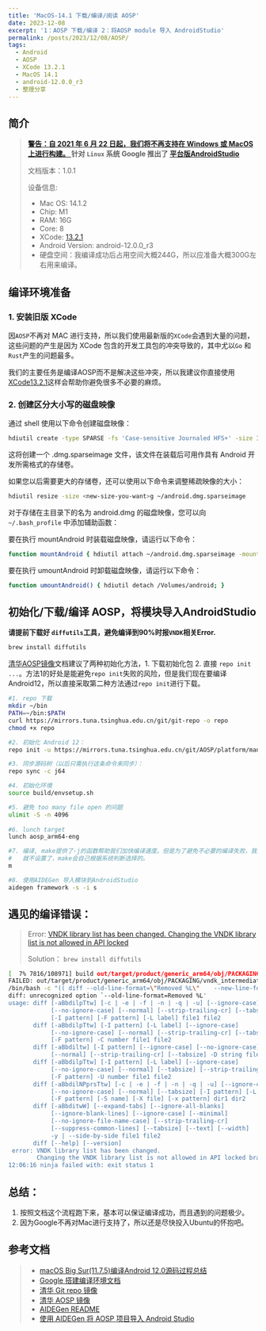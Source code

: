```yaml
---
title: 'MacOS-14.1 下载/编译/阅读 AOSP'
date: 2023-12-08
excerpt: '1：AOSP 下载/编译 2：将AOSP module 导入 AndroidStudio'
permalink: /posts/2023/12/08/AOSP/
tags:
  - Android
  - AOSP
  - XCode 13.2.1
  - MacOS 14.1
  - android-12.0.0_r3
  - 整理分享
---
```



## 简介
> **[警告：自 2021 年 6 月 22 日起，我们将不再支持在 Windows 或 MacOS 上进行构建。
](https://source.android.google.cn/docs/setup/start/requirements?hl=zh-cn)**
> **针对 `Linux` 系统 Google 推出了 [平台版AndroidStudio](https://developer.android.com/studio/platform?hl=zh-cn)**
> 
> 文档版本：1.0.1
> 
> 设备信息:
> - Mac OS: 14.1.2
> - Chip: M1 
> - RAM: 16G
> - Core: 8
> - XCode: [13.2.1](https://download.developer.apple.com)
> - Android Version: android-12.0.0_r3 
> - 硬盘空间：我编译成功后占用空间大概244G，所以应准备大概300G左右用来编译。

## 编译环境准备

### 1. 安装旧版 XCode
因`AOSP`不再对 MAC 进行支持，所以我们使用最新版的`XCode`会遇到大量的问题，这些问题的产生是因为 XCode 包含的开发工具包的冲突导致的，其中尤以`Go` 和 `Rust`产生的问题最多。

我们的主要任务是编译AOSP而不是解决这些冲突，所以我建议你直接使用[XCode13.2.1](https://download.developer.apple.com)这样会帮助你避免很多不必要的麻烦。

### 2. 创建区分大小写的磁盘映像

通过 shell 使用以下命令创建磁盘映像：
```bash
hdiutil create -type SPARSE -fs 'Case-sensitive Journaled HFS+' -size 1024g ~/android.dmg
```
这将创建一个 .dmg.sparseimage 文件，该文件在装载后可用作具有 Android 开发所需格式的存储卷。

如果您以后需要更大的存储卷，还可以使用以下命令来调整稀疏映像的大小：
```bash
hdiutil resize -size <new-size-you-want>g ~/android.dmg.sparseimage
```
对于存储在主目录下的名为 android.dmg 的磁盘映像，您可以向 `~/.bash_profile` 中添加辅助函数：

要在执行 mountAndroid 时装载磁盘映像，请运行以下命令：
```bash
function mountAndroid { hdiutil attach ~/android.dmg.sparseimage -mountpoint /Volumes/android; }
```
要在执行 umountAndroid 时卸载磁盘映像，请运行以下命令：
```bash
function umountAndroid() { hdiutil detach /Volumes/android; }
```
## 初始化/下载/编译 AOSP，将模块导入AndroidStudio
**请提前下载好 `diffutils`工具，避免编译到90%时报`VNDK`相关Error.**
``` bash
brew install diffutils
```

[清华AOSP镜像](https://mirrors.tuna.tsinghua.edu.cn/help/AOSP/)文档建议了两种初始化方法，1. 下载初始化包 2. 直接 `repo init ...`。方法1的好处是能避免`repo init`失败的风险，但是我们现在要编译Android12，所以直接采取第二种方法通过`repo init`进行下载。

```bash
#1. repo 下载
mkdir ~/bin
PATH=~/bin:$PATH
curl https://mirrors.tuna.tsinghua.edu.cn/git/git-repo -o repo
chmod +x repo

#2. 初始化 Android 12：
repo init -u https://mirrors.tuna.tsinghua.edu.cn/git/AOSP/platform/manifest -b android-12.0.0_r3

#3. 同步源码树（以后只需执行这条命令来同步）：
repo sync -c j64

#4. 初始化环境
source build/envsetup.sh

#5. 避免 too many file open 的问题
ulimit -S -n 4096
 
#6. lunch target
lunch aosp_arm64-eng

#7. 编译, make提供了-j的函数帮助我们加快编译速度。但是为了避免不必要的编译失败，我们
#   就不设置了，make会自己根据系统判断选择的。
m

#8. 使用AIDEGen 导入模块到AndroidStudio
aidegen framework -s -i s
```

## 遇见的编译错误：
> Error:
> [VNDK library list has been changed. Changing the VNDK library list is not allowed in API locked ](https://stackoverflow.com/questions/74568500/failed-out-target-product-generic-arm64-obj-packaging-vndk-intermediates-check)
> 
> Solution：
> `brew install diffutils`
> 
```bash
[  7% 7816/108971] build out/target/product/generic_arm64/obj/PACKAGING/vndk_intermediates/check-list-timestamp
FAILED: out/target/product/generic_arm64/obj/PACKAGING/vndk_intermediates/check-list-timestamp
/bin/bash -c "(( diff --old-line-format=\"Removed %L\"    --new-line-format=\"Added %L\"      --unchanged-line-format=\"\"    build/make/target/product/gsi/29.txt out/target/product/generic_arm64/obj/PACKAGING/vndk_intermediates/libs.txt     || ( echo -e \" error: VNDK library list has been changed.\\n\" \"       Changing the VNDK library list is not allowed in API locked branches.\"; exit 1 )) ) && (mkdir -p out/target/product/generic_arm64/obj/PACKAGING/vndk_intermediates/ ) && (touch out/target/product/generic_arm64/obj/PACKAGING/vndk_intermediates/check-list-timestamp )"
diff: unrecognized option `--old-line-format=Removed %L'
usage: diff [-aBbdilpTtw] [-c | -e | -f | -n | -q | -u] [--ignore-case]
            [--no-ignore-case] [--normal] [--strip-trailing-cr] [--tabsize]
            [-I pattern] [-F pattern] [-L label] file1 file2
       diff [-aBbdilpTtw] [-I pattern] [-L label] [--ignore-case]
            [--no-ignore-case] [--normal] [--strip-trailing-cr] [--tabsize]
            [-F pattern] -C number file1 file2
       diff [-aBbdiltw] [-I pattern] [--ignore-case] [--no-ignore-case]
            [--normal] [--strip-trailing-cr] [--tabsize] -D string file1 file2
       diff [-aBbdilpTtw] [-I pattern] [-L label] [--ignore-case]
            [--no-ignore-case] [--normal] [--tabsize] [--strip-trailing-cr]
            [-F pattern] -U number file1 file2
       diff [-aBbdilNPprsTtw] [-c | -e | -f | -n | -q | -u] [--ignore-case]
            [--no-ignore-case] [--normal] [--tabsize] [-I pattern] [-L label]
            [-F pattern] [-S name] [-X file] [-x pattern] dir1 dir2
       diff [-aBbditwW] [--expand-tabs] [--ignore-all-blanks]
            [--ignore-blank-lines] [--ignore-case] [--minimal]
            [--no-ignore-file-name-case] [--strip-trailing-cr]
            [--suppress-common-lines] [--tabsize] [--text] [--width]
            -y | --side-by-side file1 file2
       diff [--help] [--version]
 error: VNDK library list has been changed.
        Changing the VNDK library list is not allowed in API locked branches.
12:06:16 ninja failed with: exit status 1
```

## 总结：
1. 按照文档这个流程跑下来，基本可以保证编译成功，而且遇到的问题极少。
2. 因为Google不再对Mac进行支持了，所以还是尽快投入Ubuntu的怀抱吧。

## 参考文档
> - [macOS Big Sur(11.7.5)编译Android 12.0源码过程总结](https://www.mobibrw.com/2023/37102)
> - [Google 搭建编译环境文档](https://source.android.google.cn/docs/setup?hl=zh-cn)
> - [清华 Git repo 镜像](https://mirrors.tuna.tsinghua.edu.cn/help/git-repo/)
> - [清华 AOSP 镜像](https://mirrors.tuna.tsinghua.edu.cn/help/AOSP/)
> - [AIDEGen README](https://android.googlesource.com/platform/tools/asuite/+/refs/heads/main/aidegen/README.md)
> - [使用 AIDEGen 将 AOSP 项目导入 Android Studio](https://juejin.cn/post/7166061140298956836)